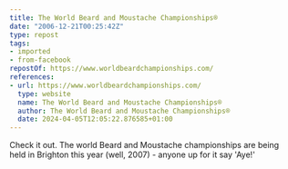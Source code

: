 ```yaml
---
title: The World Beard and Moustache Championships®
date: "2006-12-21T00:25:42Z"
type: repost
tags:
- imported
- from-facebook
repostOf: https://www.worldbeardchampionships.com/
references:
- url: https://www.worldbeardchampionships.com/
  type: website
  name: The World Beard and Moustache Championships®
  author: The World Beard and Moustache Championships®
  date: 2024-04-05T12:05:22.876585+01:00
---
```

Check it out. The world Beard and Moustache championships are being held in Brighton this year (well, 2007) - anyone up for it say 'Aye!'
